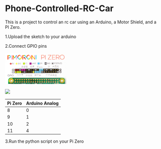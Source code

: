 # Phone-Controlled-RC-Car


This is a project to control an rc car using an Arduino, a Motor Shield, and a PI Zero.

1.Upload the sketch to your arduino

2.Connect GPIO pins

<img src="https://github.com/jdial1/Phone-Controlled-RC-Car/blob/master/PI-Zero-GPIO-PINOUT.PNG" width="40%"></img>

<img src="http://artofcircuits.com/wp-content/uploads/2014/03/L293D-motor-shield-2.jpg" width="40%"></img>


  Pi Zero   | Arduino Analog
  ---|---
    8     |       0
    9      |      1
    10    |       2
    11      |      4
                
3.Run the python script on your Pi Zero
